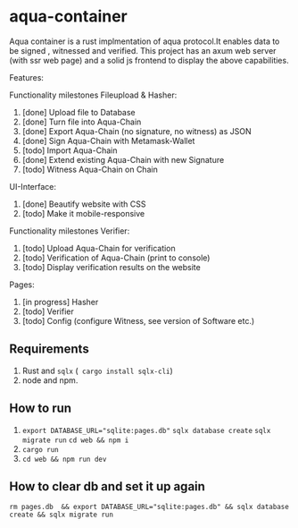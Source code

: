 # aqua-container
Aqua container is a rust implmentation of aqua protocol.It enables data to be signed , witnessed and verified.
This project has  an axum web server (with ssr  web page) and  a solid js frontend to display  the above capabilities.

Features:

Functionality milestones Fileupload & Hasher:
1) [done] Upload file to Database
2) [done] Turn file into Aqua-Chain 
3) [done] Export Aqua-Chain (no signature, no witness) as JSON
4) [done] Sign Aqua-Chain with Metamask-Wallet
5) [todo] Import Aqua-Chain
6) [done] Extend existing Aqua-Chain with new Signature 
7) [todo] Witness Aqua-Chain on Chain

UI-Interface:
1) [done] Beautify website with CSS
2) [todo] Make it mobile-responsive

Functionality milestones Verifier: 
1) [todo] Upload Aqua-Chain for verification
2) [todo] Verification of Aqua-Chain (print to console)
3) [todo] Display verification results on the website

Pages:
1) [in progress] Hasher
2) [todo] Verifier
3) [todo] Config (configure Witness, see version of Software etc.)



## Requirements

1. Rust and `sqlx` (` cargo install sqlx-cli`)
2. node and npm.

## How to run
1. `export DATABASE_URL="sqlite:pages.db"`
   `sqlx database create`
   `sqlx migrate run`
    `cd web && npm i  `
2. `cargo run `
3. `cd web && npm run dev`

## How to clear db and set it up again 
`rm pages.db  && export DATABASE_URL="sqlite:pages.db" && sqlx database create && sqlx migrate run `




